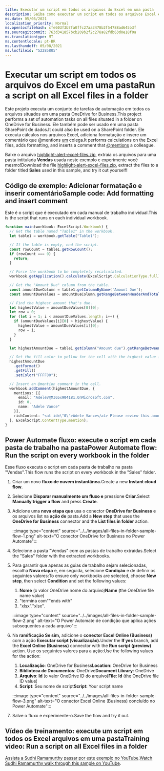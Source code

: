 ```yaml
---
title: Executar um script em todos os arquivos do Excel em uma pasta
description: Saiba como executar um script em todos os arquivos Excel em uma pasta em OneDrive for Business.
ms.date: 05/03/2021
localization_priority: Normal
ms.openlocfilehash: cfe603f3b7fa0ffc27aa3478b2f54788ad645b3f
ms.sourcegitcommit: 763d341857bcb209b2f2c278a82fdb63d0e18f0a
ms.translationtype: MT
ms.contentlocale: pt-BR
ms.lasthandoff: 05/08/2021
ms.locfileid: "52285805"
---
```

# <a name="run-a-script-on-all-excel-files-in-a-folder"></a><span data-ttu-id="3c871-103">Executar um script em todos os arquivos do Excel em uma pasta</span><span class="sxs-lookup"><span data-stu-id="3c871-103">Run a script on all Excel files in a folder</span></span>

<span data-ttu-id="3c871-104">Este projeto executa um conjunto de tarefas de automação em todos os arquivos situados em uma pasta OneDrive for Business.</span><span class="sxs-lookup"><span data-stu-id="3c871-104">This project performs a set of automation tasks on all files situated in a folder on OneDrive for Business.</span></span> <span data-ttu-id="3c871-105">Ele também pode ser usado em uma pasta SharePoint de dados.</span><span class="sxs-lookup"><span data-stu-id="3c871-105">It could also be used on a SharePoint folder.</span></span>
<span data-ttu-id="3c871-106">Ele executa cálculos nos arquivos Excel, adiciona formatação e insere um comentário que @mentions [um](https://support.microsoft.com/office/90701709-5dc1-41c7-aa48-b01d4a46e8c7) colega.</span><span class="sxs-lookup"><span data-stu-id="3c871-106">It performs calculations on the Excel files, adds formatting, and inserts a comment that [@mentions](https://support.microsoft.com/office/90701709-5dc1-41c7-aa48-b01d4a46e8c7) a colleague.</span></span>

<span data-ttu-id="3c871-107">Baixe o arquivo <a href="https://github.com/OfficeDev/office-scripts-docs/blob/master/docs/resources/samples/highlight-alert-excel-files.zip?raw=true">highlight-alert-excel-files.zip</a>, extraia os arquivos para uma pasta intitulada **Vendas** usada neste exemplo e experimente você mesmo!</span><span class="sxs-lookup"><span data-stu-id="3c871-107">Download the file <a href="https://github.com/OfficeDev/office-scripts-docs/blob/master/docs/resources/samples/highlight-alert-excel-files.zip?raw=true">highlight-alert-excel-files.zip</a>, extract the files to a folder titled **Sales** used in this sample, and try it out yourself!</span></span>

## <a name="sample-code-add-formatting-and-insert-comment"></a><span data-ttu-id="3c871-108">Código de exemplo: Adicionar formatação e inserir comentário</span><span class="sxs-lookup"><span data-stu-id="3c871-108">Sample code: Add formatting and insert comment</span></span>

<span data-ttu-id="3c871-109">Este é o script que é executado em cada manual de trabalho individual.</span><span class="sxs-lookup"><span data-stu-id="3c871-109">This is the script that runs on each individual workbook.</span></span>

```TypeScript
function main(workbook: ExcelScript.Workbook) {
  // Get the table named "Table1" in the workbook.
  let table1 = workbook.getTable("Table1");

  // If the table is empty, end the script.
  const rowCount = table1.getRowCount();
  if (rowCount === 0) {
    return;
  }

  // Force the workbook to be completely recalculated.
  workbook.getApplication().calculate(ExcelScript.CalculationType.full);

  // Get the "Amount Due" column from the table.
  const amountDueColumn = table1.getColumnByName('Amount Due');
  const amountDueValues = amountDueColumn.getRangeBetweenHeaderAndTotal().getValues();

  // Find the highest amount that's due.
  let highestValue = amountDueValues[0][0];
  let row = 0;
  for (let i = 1; i < amountDueValues.length; i++) {
    if (amountDueValues[i][0] > highestValue) {
      highestValue = amountDueValues[i][0];
      row = i;
    }
  }

  let highestAmountDue = table1.getColumn("Amount due").getRangeBetweenHeaderAndTotal().getRow(row);

  // Set the fill color to yellow for the cell with the highest value in the "Amount Due" column.
  highestAmountDue
    .getFormat()
    .getFill()
    .setColor("FFFF00");

  // Insert an @mention comment in the cell.
  workbook.addComment(highestAmountDue, {
    mentions: [{
      email: "AdeleV@M365x904181.OnMicrosoft.com",
      id: 0,
      name: "Adele Vance"
    }],
    richContent: "<at id=\"0\">Adele Vance</at> Please review this amount"
  }, ExcelScript.ContentType.mention);
}
```

## <a name="power-automate-flow-run-the-script-on-every-workbook-in-the-folder"></a><span data-ttu-id="3c871-110">Power Automate fluxo: execute o script em cada pasta de trabalho na pasta</span><span class="sxs-lookup"><span data-stu-id="3c871-110">Power Automate flow: Run the script on every workbook in the folder</span></span>

<span data-ttu-id="3c871-111">Esse fluxo executa o script em cada pasta de trabalho na pasta "Vendas".</span><span class="sxs-lookup"><span data-stu-id="3c871-111">This flow runs the script on every workbook in the "Sales" folder.</span></span>

1. <span data-ttu-id="3c871-112">Criar um novo **fluxo de nuvem instantânea.**</span><span class="sxs-lookup"><span data-stu-id="3c871-112">Create a new **Instant cloud flow**.</span></span>
1. <span data-ttu-id="3c871-113">Selecione **Disparar manualmente um fluxo e** pressione **Criar**.</span><span class="sxs-lookup"><span data-stu-id="3c871-113">Select **Manually trigger a flow** and press **Create**.</span></span>
1. <span data-ttu-id="3c871-114">Adicione uma **nova etapa que** usa o conector **OneDrive for Business** e os arquivos list na **ação de** pasta.</span><span class="sxs-lookup"><span data-stu-id="3c871-114">Add a **New step** that uses the **OneDrive for Business** connector and the **List files in folder** action.</span></span>

    :::image type="content" source="../../images/all-files-in-folder-sample-flow-1.png" alt-text="O conector OneDrive for Business no Power Automate":::
1. <span data-ttu-id="3c871-116">Selecione a pasta "Vendas" com as pastas de trabalho extraídas.</span><span class="sxs-lookup"><span data-stu-id="3c871-116">Select the "Sales" folder with the extracted workbooks.</span></span>
1. <span data-ttu-id="3c871-117">Para garantir que apenas as guias de trabalho sejam selecionadas, escolha **Nova etapa** e, em seguida, selecione **Condição** e de definir os seguintes valores:</span><span class="sxs-lookup"><span data-stu-id="3c871-117">To ensure only workbooks are selected, choose **New step**, then select **Condition** and set the following values:</span></span>
    1. <span data-ttu-id="3c871-118">**Nome** (o valor OneDrive nome do arquivo)</span><span class="sxs-lookup"><span data-stu-id="3c871-118">**Name** (the OneDrive file name value)</span></span>
    1. <span data-ttu-id="3c871-119">"termina com"</span><span class="sxs-lookup"><span data-stu-id="3c871-119">"ends with"</span></span>
    1. <span data-ttu-id="3c871-120">"xlsx".</span><span class="sxs-lookup"><span data-stu-id="3c871-120">"xlsx".</span></span>

    :::image type="content" source="../../images/all-files-in-folder-sample-flow-2.png" alt-text="O Power Automate de condição que aplica ações subsequentes a cada arquivo":::
1. <span data-ttu-id="3c871-122">Na **ramificação Se sim,** adicione o **conector Excel Online (Business)** com a ação **Executar script (visualização).**</span><span class="sxs-lookup"><span data-stu-id="3c871-122">Under the **If yes** branch, add the **Excel Online (Business)** connector with the **Run script (preview)** action.</span></span> <span data-ttu-id="3c871-123">Use os seguintes valores para a ação:</span><span class="sxs-lookup"><span data-stu-id="3c871-123">Use the following values for the action:</span></span>
    1. <span data-ttu-id="3c871-124">**Localização**: OneDrive for Business</span><span class="sxs-lookup"><span data-stu-id="3c871-124">**Location**: OneDrive for Business</span></span>
    1. <span data-ttu-id="3c871-125">**Biblioteca de Documentos**: OneDrive</span><span class="sxs-lookup"><span data-stu-id="3c871-125">**Document Library**: OneDrive</span></span>
    1. <span data-ttu-id="3c871-126">**Arquivo**: **Id** (o valor OneDrive ID do arquivo)</span><span class="sxs-lookup"><span data-stu-id="3c871-126">**File**: **Id** (the OneDrive file ID value)</span></span>
    1. <span data-ttu-id="3c871-127">**Script**: Seu nome de script</span><span class="sxs-lookup"><span data-stu-id="3c871-127">**Script**: Your script name</span></span>

    :::image type="content" source="../../images/all-files-in-folder-sample-flow-3.png" alt-text="O conector Excel Online (Business) concluído no Power Automate":::
1. <span data-ttu-id="3c871-129">Salve o fluxo e experimente-o.</span><span class="sxs-lookup"><span data-stu-id="3c871-129">Save the flow and try it out.</span></span>

## <a name="training-video-run-a-script-on-all-excel-files-in-a-folder"></a><span data-ttu-id="3c871-130">Vídeo de treinamento: execute um script em todos os Excel arquivos em uma pasta</span><span class="sxs-lookup"><span data-stu-id="3c871-130">Training video: Run a script on all Excel files in a folder</span></span>

<span data-ttu-id="3c871-131">[Assista a Sudhi Ramamurthy passar por este exemplo no YouTube](https://youtu.be/xMg711o7k6w).</span><span class="sxs-lookup"><span data-stu-id="3c871-131">[Watch Sudhi Ramamurthy walk through this sample on YouTube](https://youtu.be/xMg711o7k6w).</span></span>
